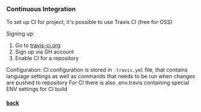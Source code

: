 ### Continuous Integration
To set up CI for project, it's possible to use Travis CI (free for OSS)

Signing up:
1. Go to [travis-ci.org](https://travis-ci.org)
2. Sign up via GH account
3. Enable CI for a repository

Configuration:
CI configuration is stored in `.travis.yml` file, that contains language settings as well as commands that needs to be run when changes are pushed to repository
For CI there is also .env.travis containing special ENV settings for CI build

#### [back](./../readme.md)